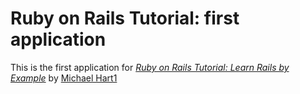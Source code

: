 # Ruby on Rails Tutorial: first application

This is the first application for
[*Ruby on Rails Tutorial: Learn Rails by Example*](http://railstutorial.org/)
by [Michael Hart1](http://michaelhart1.com/)